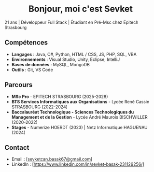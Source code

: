 <div align="center">

Bonjour, moi c'est Sevket
==============
</div>
21 ans | Développeur Full Stack | Étudiant en Pré-Msc chez Epitech Strasbourg

## Compétences

- **Langages** : Java, C#, Python, HTML / CSS, JS, PHP, SQL, VBA
- **Environnements** : Visual Studio, Unity, Eclipse, IntelliJ
- **Bases de données** : MySQL, MongoDB
- **Outils** : Git, VS Code

## Parcours
- **MSc Pro** - EPITECH STRASBOURG (2025-2028)
- **BTS Services Informatiques aux Organisations** - Lycée René Cassin STRASBOURG (2022-2024)
- **Baccalauréat Technologique - Sciences Technologiques du Management et de la Gestion**  - Lycée André Maurois BISCHWILLER (2020-2022)
- **Stages** - Numerize HOERDT (2023) | Netz Informatique HAGUENAU (2024)

## Contact
- Email : [sevketcan.basak67@gmail.com]
- LinkedIn : [https://www.linkedin.com/in/sevket-basak-231129256/]
